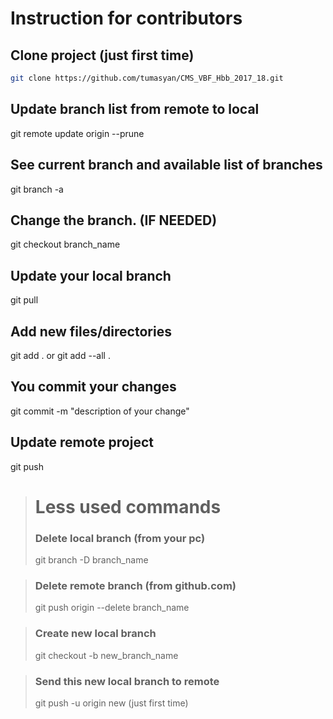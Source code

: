 # Instruction for contributors

## Clone project (just first time)
```bash
git clone https://github.com/tumasyan/CMS_VBF_Hbb_2017_18.git
```
## Update branch list from remote to local
git remote update origin --prune

## See current branch and available list of branches
git branch -a

## Change the branch. (IF NEEDED)
git checkout branch_name

## Update your local branch
git pull

## Add new files/directories
git add . 
    or
git add --all .

## You commit your changes
git commit -m "description of your change"

## Update remote project
git push





> # Less used commands
> ### Delete local branch (from your pc)
> git branch -D branch_name

> ### Delete remote branch (from github.com)
> git push origin --delete branch_name

> ### Create new local branch
> git checkout -b new_branch_name

> ### Send this new local branch to remote
> git push -u origin new (just first time)

